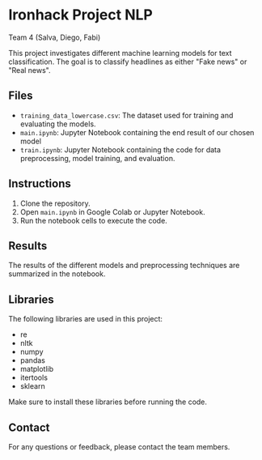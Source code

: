 # Ironhack Project NLP

Team 4 (Salva, Diego, Fabi)

This project investigates different machine learning models for text classification. The goal is to classify headlines as either "Fake news" or "Real news".

## Files

* `training_data_lowercase.csv`: The dataset used for training and evaluating the models.
* `main.ipynb`: Jupyter Notebook containing the end result of our chosen model
* `train.ipynb`: Jupyter Notebook containing the code for data preprocessing, model training, and evaluation.

## Instructions

1. Clone the repository.
2. Open `main.ipynb` in Google Colab or Jupyter Notebook.
3. Run the notebook cells to execute the code.

## Results

The results of the different models and preprocessing techniques are summarized in the notebook.

## Libraries

The following libraries are used in this project:

* re
* nltk
* numpy
* pandas
* matplotlib
* itertools
* sklearn

Make sure to install these libraries before running the code.

## Contact

For any questions or feedback, please contact the team members.